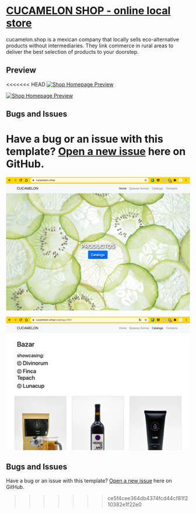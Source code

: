 # [CUCAMELON SHOP - online local store](https://cucamelon.shop)

cucamelon.shop is a mexican company that locally sells eco-alternative products without intermediaries.
They link commerce in rural areas to deliver the best selection of products to your doorstep.

## Preview

<<<<<<< HEAD
[![Shop Homepage Preview](https://github.com/MauMccoy/cucamelon/blob/master/cucamelonSlide1.png)](https://cucamelon.shop)


[![Shop Homepage Preview](https://github.com/MauMccoy/cucamelon/blob/master/bazarWeb.png)](https://cucamelon.shop)

## Bugs and Issues

Have a bug or an issue with this template? [Open a new issue](https://github.com/MauMccoy/cucamelon/issues) here on GitHub.
=======
[![Shop Homepage Preview](https://github.com/MauMccoy/cucamelonshop/blob/master/cucamelonSlide1.png)](https://cucamelon.shop)


[![Shop Homepage Preview](https://github.com/MauMccoy/cucamelonshop/blob/master/bazarWeb.png)](https://cucamelon.shop)

## Bugs and Issues

Have a bug or an issue with this template? [Open a new issue](https://github.com/MauMccoy/cucamelonshop/issues) here on GitHub.
>>>>>>> ce5f4cee364db4374fcd44cf81f210382e1f22e0
